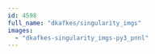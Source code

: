 ```yaml
---
id: 4598
full_name: "dkafkes/singularity_imgs"
images: 
  - "dkafkes-singularity_imgs-py3_pnnl"
---
```

